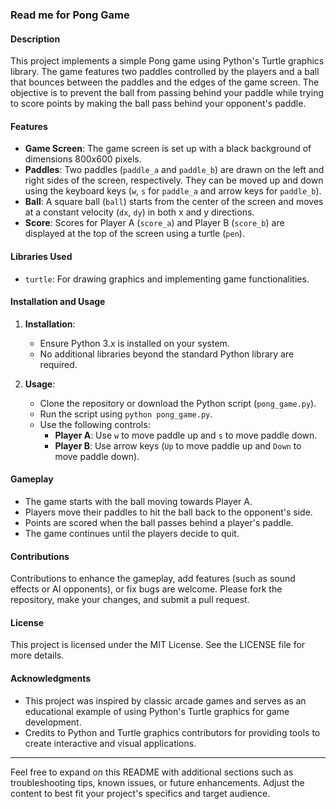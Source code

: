 ### Read me for Pong Game

#### Description

This project implements a simple Pong game using Python's Turtle graphics library. The game features two paddles controlled by the players and a ball that bounces between the paddles and the edges of the game screen. The objective is to prevent the ball from passing behind your paddle while trying to score points by making the ball pass behind your opponent's paddle.

#### Features

- **Game Screen**: The game screen is set up with a black background of dimensions 800x600 pixels.
- **Paddles**: Two paddles (`paddle_a` and `paddle_b`) are drawn on the left and right sides of the screen, respectively. They can be moved up and down using the keyboard keys (`w`, `s` for `paddle_a` and arrow keys for `paddle_b`).
- **Ball**: A square ball (`ball`) starts from the center of the screen and moves at a constant velocity (`dx`, `dy`) in both x and y directions.
- **Score**: Scores for Player A (`score_a`) and Player B (`score_b`) are displayed at the top of the screen using a turtle (`pen`).

#### Libraries Used

- `turtle`: For drawing graphics and implementing game functionalities.

#### Installation and Usage

1. **Installation**:
   - Ensure Python 3.x is installed on your system.
   - No additional libraries beyond the standard Python library are required.

2. **Usage**:
   - Clone the repository or download the Python script (`pong_game.py`).
   - Run the script using `python pong_game.py`.
   - Use the following controls:
     - **Player A**: Use `w` to move paddle up and `s` to move paddle down.
     - **Player B**: Use arrow keys (`Up` to move paddle up and `Down` to move paddle down).

#### Gameplay

- The game starts with the ball moving towards Player A.
- Players move their paddles to hit the ball back to the opponent's side.
- Points are scored when the ball passes behind a player's paddle.
- The game continues until the players decide to quit.

#### Contributions

Contributions to enhance the gameplay, add features (such as sound effects or AI opponents), or fix bugs are welcome. Please fork the repository, make your changes, and submit a pull request.

#### License

This project is licensed under the MIT License. See the LICENSE file for more details.

#### Acknowledgments

- This project was inspired by classic arcade games and serves as an educational example of using Python's Turtle graphics for game development.
- Credits to Python and Turtle graphics contributors for providing tools to create interactive and visual applications.

---

Feel free to expand on this README with additional sections such as troubleshooting tips, known issues, or future enhancements. Adjust the content to best fit your project's specifics and target audience.
 
